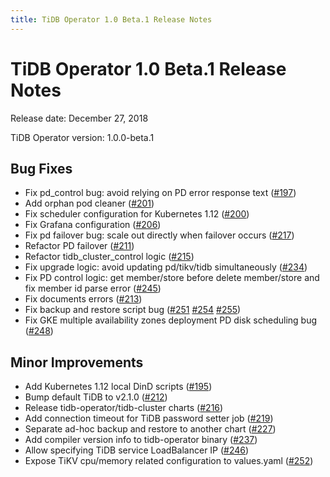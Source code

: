 ```yaml
---
title: TiDB Operator 1.0 Beta.1 Release Notes
---
```


# TiDB Operator 1.0 Beta.1 Release Notes

Release date: December 27, 2018

TiDB Operator version: 1.0.0-beta.1

## Bug Fixes

* Fix pd_control bug: avoid relying on PD error response text ([#197](https://github.com/pingcap/tidb-operator/pull/197))
* Add orphan pod cleaner ([#201](https://github.com/pingcap/tidb-operator/pull/201))
* Fix scheduler configuration for Kubernetes 1.12 ([#200](https://github.com/pingcap/tidb-operator/pull/200))
* Fix Grafana configuration ([#206](https://github.com/pingcap/tidb-operator/pull/206))
* Fix pd failover bug: scale out directly when failover occurs ([#217](https://github.com/pingcap/tidb-operator/pull/217))
* Refactor PD failover ([#211](https://github.com/pingcap/tidb-operator/pull/211))
* Refactor tidb_cluster_control logic ([#215](https://github.com/pingcap/tidb-operator/pull/215))
* Fix upgrade logic: avoid updating pd/tikv/tidb simultaneously ([#234](https://github.com/pingcap/tidb-operator/pull/234))
* Fix PD control logic: get member/store before delete member/store and fix member id parse error ([#245](https://github.com/pingcap/tidb-operator/pull/245)) 
* Fix documents errors ([#213](https://github.com/pingcap/tidb-operator/pull/213)) 
* Fix backup and restore script bug ([#251](https://github.com/pingcap/tidb-operator/pull/251) [#254](https://github.com/pingcap/tidb-operator/pull/254) [#255](https://github.com/pingcap/tidb-operator/pull/255))
* Fix GKE multiple availability zones deployment PD disk scheduling bug ([#248](https://github.com/pingcap/tidb-operator/pull/248))

## Minor Improvements

* Add Kubernetes 1.12 local DinD scripts ([#195](https://github.com/pingcap/tidb-operator/pull/195)) 
* Bump default TiDB to v2.1.0 ([#212](https://github.com/pingcap/tidb-operator/pull/212))
* Release tidb-operator/tidb-cluster charts ([#216](https://github.com/pingcap/tidb-operator/pull/216)) 
* Add connection timeout for TiDB password setter job ([#219](https://github.com/pingcap/tidb-operator/pull/219))
* Separate ad-hoc backup and restore to another chart ([#227](https://github.com/pingcap/tidb-operator/pull/227))
* Add compiler version info to tidb-operator binary ([#237](https://github.com/pingcap/tidb-operator/pull/237)) 
* Allow specifying TiDB service LoadBalancer IP ([#246](https://github.com/pingcap/tidb-operator/pull/246))
* Expose TiKV cpu/memory related configuration to values.yaml ([#252](https://github.com/pingcap/tidb-operator/pull/252))
